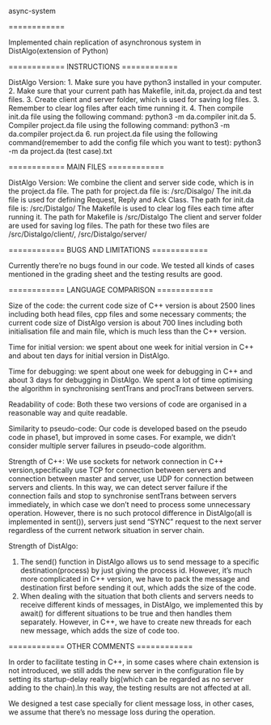 async-system

============

Implemented chain replication of asynchronous system in DistAlgo(extension of Python)

============ INSTRUCTIONS ============

DistAlgo Version:
	1. Make sure you have python3 installed in your computer.
	2. Make sure that your current path has Makefile, init.da, project.da and test files.
	3. Create client and server folder, which is used for saving log files.
	3. Remember to clear log files after each time running it.
	4. Then compile init.da file using the following command:
		python3 -m da.compiler init.da
	5. Compiler project.da file using the following command:
		python3 -m da.compiler project.da
	6. run project.da file using the following command(remember to add the config file which you want to test):
		python3 -m da project.da (test case).txt

============ MAIN FILES ============

DistAlgo Version:
	We combine the client and server side code, which is in the project.da file.
	The path for project.da file is: /src/Disalgo/
	The init.da file is used for defining Request, Reply and Ack Class.
	The path for init.da file is: /src/Distalgo/
	The Makefile is used to clear log files each time after running it.
	The path for Makefile is /src/Distalgo
	The client and server folder are used for saving log files.
	The path for these two files are /src/Distalgo/client/, /src/Distalgo/server/

============ BUGS AND LIMITATIONS ============

Currently there’re no bugs found in our code. We tested all kinds of cases mentioned in the grading sheet and the testing results are good.

============ LANGUAGE COMPARISON ============

Size of the code: the current code size of C++ version is about 2500 lines including both head files, cpp files and some necessary comments; the current code size of DistAlgo version is about 700 lines including both initialisation file and main file, which is much less than the C++ version.

Time for initial version: we spent about one week for initial version in C++ and about ten days for initial version in DistAlgo.

Time for debugging: we spent about one week for debugging in C++ and about 3 days for debugging in DistAlgo. We spent a lot of time optimising the algorithm in synchronising sentTrans and procTrans between servers.

Readability of code: Both these two versions of code are organised in a reasonable way and  quite readable.

Similarity to pseudo-code: Our code is developed based on the pseudo code in phase1, but improved in some cases. For example, we didn’t consider multiple server failures in pseudo-code algorithm.

Strength of C++: 
We use sockets for network connection in C++ version,specifically use TCP for connection between servers and connection between master and server, use UDP for connection between servers and clients. In this way, we can detect server failure if the connection fails and stop to synchronise sentTrans between servers immediately, in which case we don’t need to process some unnecessary operation. However, there is no such protocol difference in DistAlgo(all is implemented in sent()), servers just send “SYNC” request to the next server regardless of the current network situation in server chain.

Strength of DistAlgo:
1. The send() function in DistAlgo allows us to send message to a specific destination(process) by just giving the process id. However, it’s much more complicated in C++ version, we have to pack the message and destination first before sending it out, which adds the size of the code.
2. When dealing with the situation that both clients and servers needs to receive different kinds of messages, in DistAlgo, we implemented this by await() for different situations to be true and then handles them separately. However, in C++, we have to create  new threads for each new message, which adds the size of code too.

============ OTHER COMMENTS ============

In order to facilitate testing in C++, in some cases where chain extension is not introduced, we still adds the new server in the configuration file by setting its startup-delay really big(which can be regarded as no server adding to the chain).In this way, the testing results are not affected at all.

We designed a test case specially for client message loss, in other cases, we assume that there’s no message loss during the operation.


